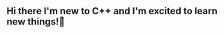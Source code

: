 ## Hi there I'm new to C++ and I'm excited to learn new things!👋

<!--
**Blakeym3155/Blakeym3155** is a ✨ _special_ ✨ repository because its `README.md` (this file) appears on your GitHub profile.

Here are some ideas to get you started:

- 🔭 I’m currently working on: Learning C++ and figuring out GitHub
- 🌱 I’m currently learning: How to make Repositories, Codespaces, and README
- 👯 I’m looking to collaborate on ...
- 🤔 I’m looking for help with ...
- 💬 Ask me about ...
- 📫 How to reach me: ...
- 😄 Pronouns: She/Her
- ⚡ Fun fact: I love Snorlax
-->

